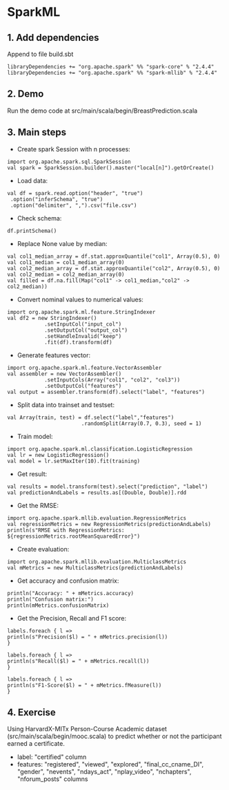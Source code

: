 # SparkML
## 1. Add dependencies
Append to file build.sbt
```
libraryDependencies += "org.apache.spark" %% "spark-core" % "2.4.4"
libraryDependencies += "org.apache.spark" %% "spark-mllib" % "2.4.4"
```
## 2. Demo
Run the demo code at src/main/scala/begin/BreastPrediction.scala

## 3. Main steps
- Create spark Session with n processes:
```
import org.apache.spark.sql.SparkSession
val spark = SparkSession.builder().master("local[n]").getOrCreate()
```
- Load data:
```
val df = spark.read.option("header", "true")
 .option("inferSchema", "true")
 .option("delimiter", ",").csv("file.csv")
```
- Check schema:
```
df.printSchema()
```

- Replace None value by median:
```
val col1_median_array = df.stat.approxQuantile("col1", Array(0.5), 0)
val col1_median = col1_median_array(0)
val col2_median_array = df.stat.approxQuantile("col2", Array(0.5), 0)
val col2_median = col2_median_array(0)
val filled = df.na.fill(Map("col1" -> col1_median,"col2" -> col2_median))
```

- Convert nominal values to numerical values:
```
import org.apache.spark.ml.feature.StringIndexer
val df2 = new StringIndexer()
            .setInputCol("input_col")
            .setOutputCol("output_col")
            .setHandleInvalid("keep")
            .fit(df).transform(df)
```

- Generate features vector:

```
import org.apache.spark.ml.feature.VectorAssembler
val assembler = new VectorAssembler()
            .setInputCols(Array("col1", "col2", "col3"))
            .setOutputCol("features")
val output = assembler.transform(df).select("label", "features")
```
- Split data into trainset and testset:
```
val Array(train, test) = df.select("label","features")
                        .randomSplit(Array(0.7, 0.3), seed = 1)
```
- Train model:
```
import org.apache.spark.ml.classification.LogisticRegression
val lr = new LogisticRegression()
val model = lr.setMaxIter(10).fit(training)
```
- Get result:
```
val results = model.transform(test).select("prediction", "label")
val predictionAndLabels = results.as[(Double, Double)].rdd
```

- Get the RMSE:
```
import org.apache.spark.mllib.evaluation.RegressionMetrics
val regressionMetrics = new RegressionMetrics(predictionAndLabels)
println(s"RMSE with RegressionMetrics: ${regressionMetrics.rootMeanSquaredError}")
```
- Create evaluation:
```
import org.apache.spark.mllib.evaluation.MulticlassMetrics
val mMetrics = new MulticlassMetrics(predictionAndLabels)
```
- Get accuracy and confusion matrix:
```
println("Accuracy: " + mMetrics.accuracy)
println("Confusion matrix:")
println(mMetrics.confusionMatrix)
```
- Get the Precision, Recall and F1 score:
```
labels.foreach { l =>
println(s"Precision($l) = " + mMetrics.precision(l))
}

labels.foreach { l =>
println(s"Recall($l) = " + mMetrics.recall(l))
}

labels.foreach { l =>
println(s"F1-Score($l) = " + mMetrics.fMeasure(l))
}
```

## 4. Exercise

Using HarvardX-MITx Person-Course Academic dataset (src/main/scala/begin/mooc.scala)
to predict whether or not the participant earned a certificate.
- label: "certified" column 
- features: "registered", "viewed",  "explored", "final_cc_cname_DI", "gender", "nevents",
 "ndays_act", "nplay_video", "nchapters", "nforum_posts" columns